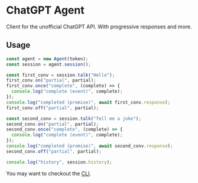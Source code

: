 # ChatGPT Agent

Client for the unofficial ChatGPT API. With progressive responses and more.

## Usage

```ts
const agent = new Agent(token);
const session = agent.session();

const first_conv = session.talk("Hello");
first_conv.on("partial", partial);
first_conv.once("complete", (complete) => {
  console.log("complete (event)", complete);
});
console.log("completed (promise)", await first_conv.response);
first_conv.off("partial", partial);

const second_conv = session.talk("Tell me a joke");
second_conv.on("partial", partial);
second_conv.once("complete", (complete) => {
  console.log("complete (event)", complete);
});
console.log("completed (promise)", await second_conv.response);
second_conv.off("partial", partial);

console.log("history", session.history);
```

You may want to checkout the [CLI](../chatgpt-cli/).
